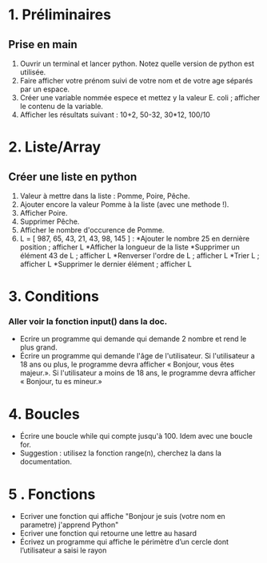 
# 1. Préliminaires

## Prise en main

 1. Ouvrir un terminal et lancer python. Notez quelle version de python est utilisée.
 2. Faire afficher votre prénom suivi de votre nom et de votre age séparés par un espace. 
 3. Créer une variable nommée espece et mettez y la valeur E. coli ; afficher le contenu de la variable.
 4. Afficher les résultats suivant : 10+2, 50-32, 30*12, 100/10

 # 2. Liste/Array

 ## Créer une liste en python 

 1. Valeur à mettre dans la liste : Pomme, Poire, Pêche.
 2. Ajouter  encore la valeur Pomme à la liste (avec une methode !).
 3. Afficher Poire.
 4. Supprimer Pêche.
 5. Afficher le nombre d'occurence de Pomme.
 6. L = [ 987, 65, 43, 21, 43, 98, 145 ] :
    *Ajouter le nombre 25 en dernière position ; afficher L
    *Afficher la longueur de la liste
    *Supprimer un élément 43 de L ; afficher L
    *Renverser l'ordre de L ; afficher L
    *Trier L ; afficher L
    *Supprimer le dernier élément ; afficher L

# 3. Conditions  
### Aller voir la fonction input() dans la doc.
* Ecrire un programme qui demande qui demande 2 nombre et rend le plus grand.
* Écrire un programme qui demande l'âge de l'utilisateur. Si l'utilisateur a 18 ans ou plus, le programme devra afficher « Bonjour,  vous êtes majeur.». Si l'utilisateur a moins de 18 ans, le programme devra afficher « Bonjour, tu es mineur.»

# 4. Boucles

* Écrire une boucle while qui compte jusqu'à 100. Idem avec une boucle for. 
* Suggestion : utilisez la fonction range(n), cherchez la dans la documentation.

# 5 . Fonctions

* Ecriver une fonction qui affiche "Bonjour je suis (votre nom en parametre)  j'apprend Python"
* Ecriver une fonction qui retourne une lettre au hasard
* Écrivez un programme qui affiche le périmètre d’un cercle dont l’utilisateur a saisi le rayon



